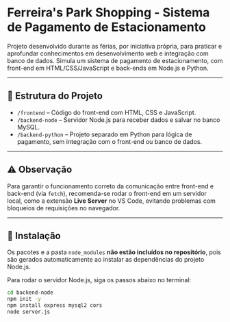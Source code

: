 # Ferreira's Park Shopping - Sistema de Pagamento de Estacionamento

Projeto desenvolvido durante as férias, por iniciativa própria, para praticar e aprofundar conhecimentos em desenvolvimento web e integração com banco de dados. Simula um sistema de pagamento de estacionamento, com front-end em HTML/CSS/JavaScript e back-ends em Node.js e Python.

---

## 📁 Estrutura do Projeto

- `/frontend` – Código do front-end com HTML, CSS e JavaScript.  
- `/backend-node` – Servidor Node.js para receber dados e salvar no banco MySQL.  
- `/backend-python` – Projeto separado em Python para lógica de pagamento, sem integração com o front-end ou banco de dados.

---

## ⚠️ Observação

Para garantir o funcionamento correto da comunicação entre front-end e back-end (via `fetch`), recomenda-se rodar o front-end em um servidor local, como a extensão **Live Server** no VS Code, evitando problemas com bloqueios de requisições no navegador.

---

## 🧶 Instalação

Os pacotes e a pasta `node_modules` **não estão incluídos no repositório**, pois são gerados automaticamente ao instalar as dependências do projeto Node.js.

Para rodar o servidor Node.js, siga os passos abaixo no terminal:

```bash
cd backend-node
npm init -y
npm install express mysql2 cors
node server.js
